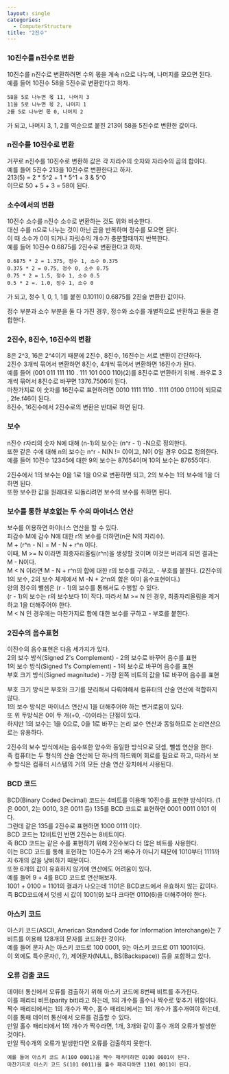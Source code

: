 ```yaml
---
layout: single
categories:
  - ComputerStructure
title: "2진수"
---
```


### 10진수를 n진수로 변환
10진수를 n진수로 변환하려면 수의 몫을 계속 n으로 나누며, 나머지를 모으면 된다.    
예를 들어 10진수 58을 5진수로 변환한다고 하자.    
```
58을 5로 나누면 몫 11, 나머지 3    
11을 5로 나누면 몫 2, 나머지 1    
2를 5로 나누면 몫 0, 나머지 2    
```
가 되고, 나머지 3, 1, 2를 역순으로 붙힌 213이 58을 5진수로 변환한 값이다.    

### n진수를 10진수로 변환
거꾸로 n진수를 10진수로 변환하 값은 각 자리수의 숫자와 자리수의 곱의 합이다.    
예를 들어 5진수 213을 10진수로 변환한다고 하자.    
213(5) = 2 * 5^2 + 1 * 5^1 + 3 & 5^0    
이므로 50 + 5 + 3 = 58이 된다.    

### 소수에서의 변환
10진수 소수를 n진수 소수로 변환하는 것도 위와 비슷한다.    
대신 수를 n으로 나누는 것이 아닌 곱을 반복하며 정수를 모으면 된다.    
이 때 소수가 0이 되거나 자릿수의 개수가 충분할때까지 반복한다.    
예를 들어 10진수 0.6875를 2진수로 변환한다고 하자.    
```
0.6875 * 2 = 1.375, 정수 1, 소수 0.375    
0.375 * 2 = 0.75, 정수 0, 소수 0.75    
0.75 * 2 = 1.5, 정수 1, 소수 0.5    
0.5 * 2 =. 1.0, 정수 1, 소수 0    
```
가 되고, 정수 1, 0, 1, 1를 붙힌 0.1011이 0.6875를 2진술 변환한 값이다.    

정수 부분과 소수 부분을 둘 다 가진 경우, 정수와 소수를 개별적으로 반환하고 둘을 결합한다.    

### 2진수, 8진수, 16진수의 변환
8은 2^3, 16은 2^4이기 때문에 2진수, 8진수, 16진수는 서로 변환이 간단하다.    
2진수 3개씩 묶어서 변환하면 8진수, 4개씩 묶어서 변환하면 16진수가 된다.    
예를 들어 (001 011 111 110 . 111 101 000 110)(2)를 8진수로 변환하기 위해 . 좌우로 3개씩 묶어서 8진수로 바꾸면 1376.7506이 된다.    
마찬가지로 이 숫자를 16진수로 표현하려면 0010 1111 1110 . 1111 0100 0110이 되므로 , 2fe.f46이 된다.    
8진수, 16진수에서 2진수로의 변환은 반대로 하면 된다.    

### 보수
n진수 r자리의 숫자 N에 대해 (n-1)의 보수는 (n^r - 1) -N으로 정의한다.    
또한 같은 수에 대해 n의 보수는 n^r - N(N != 0)이고, N이 0일 경우 0으로 정의한다.    
예를 들어 10진수 12345에 대한 9의 보수는 87654이며 10의 보수는 87655이다.    

2진수에서 1의 보수는 0을 1로 1을 0으로 변환하면 되고, 2의 보수는 1의 보수에 1을 더하면 된다.    
또한 보수한 값을 원래대로 되돌리려면 보수의 보수를 취하면 된다.    

### 보수를 통한 부호없는 두 수의 마이너스 연산
보수를 이용하면 마이너스 연산을 할 수 있다.    
피감수 M에 감수 N에 대한 r의 보수를 더하면(n은 N의 자리수).   
M + (r^n - N) = M - N + r^n 이다.    
이때, M >= N 이라면 최종자리올림(r^n)을 생성할 것이며 이것은 버리게 되면 결과는 M - N이다.    
M < N 이라면 M - N + r^n의 합에 대한 r의 보수를 구하고, - 부호를 붙힌다. (2진수의 1의 보수, 2의 보수 체계에서 M -N + 2^n의 합은 이미 음수표현이다.)        
양의 정수의 뺄셈은 (r - 1)의 보수를 통해서도 수행할 수 있다.    
(r - 1)의 보수는 r의 보수보다 1이 작다. 따라서  M >= N 인 경우, 최종자리올림을 제거하고 1을 더해주어야 한다.    
M < N 인 경우에는 마찬가지로 합에 대한 보수를 구하고 - 부호를 붙힌다.    

### 2진수의 음수표현
이진수의 음수표현은 다음 세가지가 있다.    
2의 보수 방식(Signed 2's Complement) - 2의 보수로 바꾸어 음수를 표현    
1의 보수 방식(Signed 1's Complement) - 1의 보수로 바꾸어 음수를 표현    
부호 크기 방식(Signed magnitude) - 가장 왼쪽 비트의 값을 1로 바꾸어 음수를 표현    

부호 크기 방식은 부호와 크기를 분리해서 다뤄야해서 컴퓨터의 산술 연산에 적합하지 않다.    
1의 보수 방식은 마이너스 연산시 1을 더해주어야 하는 번거로움이 있다.    
또 위 두방식은 0이 두 개(+0, -0)이라는 단점이 있다.    
하지만 1의 보수는 1을 0으로, 0을 1로 바꾸는 논리 보수 연산과 동일하므로 논리연산으로는 유용하다.    

2진수의 보수 방식에서는 음수또한 양수와 동일한 방식으로 덧셈, 뺄셈 연산을 한다.    
즉 컴퓨터는 두 형식의 산술 연산에 단 하나의 하드웨어 회로를 필요로 하고, 따라서 보수 방식은 컴퓨터 시스템의 거의 모든 산술 연산 장치에서 사용된다.    

### BCD 코드
BCD(Binary Coded Decimal) 코드는 4비트를 이용해 10진수를 표현한 방식이다. (1은 0001, 2는 0010, 3은 0011 등)
135를 BCD 코드로 표현하면 0001 0011 0101 이다.    
그런데 같은 135를 2진수로 표현하면 1000 0111 이다.    
BCD 코드는 12비트인 반면 2진수는 8비트이다.    
즉 BCD 코드는 같은 수를 표현하기 위해 2진수보다 더 많은 비트를 사용한다.    
이는 BCD 코드를 통해 표현하는 10진수가 2의 배수가 아니기 때문에 1010부터 1111까지 6개의 값을 낭비하기 때문이다.    
또한 6개의 값이 유효하지 않기에 연산에도 어려움이 있다.    
예를 들어 9 + 4를 BCD 코드로 연산해보자.    
1001 + 0100 = 1101의 결과가 나오는데 1101은 BCD코드에서 유효하지 않는 값이다.    
즉 BCD코드에서 덧셈 시 값이 1001(9) 보다 크다면 0110(6)을 더해주어야 한다.    

### 아스키 코드
아스키 코드(ASCII, American Standard Code for Information Interchange)는 7비트를 이용해 128개의 문자를 코드화한 것이다.    
예를 들어 문자 A는 아스키 코드로 100 0001, 9는 아스키 코드로 011 1001이다.    
이 외에도 특수문자(!, ?), 제어문자(NULL, BS(Backspace)) 등을 포함하고 있다.    

### 오류 검출 코드
데이터 통신에서 오류를 검출하기 위해 아스키 코드에 8번째 비트를 추가한다.    
이를 패리티 비트(parity bit)라고 하는데, 1의 개수를 홀수나 짝수로 맞추기 위함이다.    
짝수 패리티에서는 1의 개수가 짝수, 홀수 패리티에서는 1의 개수가 홀수개여야 하는데, 이를 통해 데이터 통신에서 오류를 검출할 수 있다.    
만일 홀수 패리티에서 1의 개수가 짝수라면, 1개, 3개와 같이 홀수 개의 오류가 발생한 것이다.    
만일 짝수개의 오류가 발생한다면 오류를 검출하지 못한다.    
```
예를 들어 아스키 코드 A(100 0001)을 짝수 패리티하면 0100 0001이 된다.       
마찬가지로 아스키 코드 S(101 0011)을 홀수 패리티하면 1101 0011이 된다.    
```


